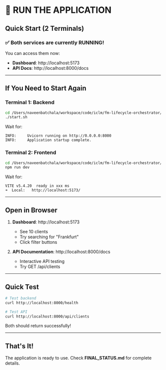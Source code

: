 # 🚀 RUN THE APPLICATION

## Quick Start (2 Terminals)

### ✅ Both services are currently RUNNING!

You can access them now:
- **Dashboard**: http://localhost:5173
- **API Docs**: http://localhost:8000/docs

---

## If You Need to Start Again

### Terminal 1: Backend
```bash
cd /Users/naveenbatchala/workspace/code/iclm/fm-lifecycle-orchestrator/backend
./start.sh
```

Wait for:
```
INFO:     Uvicorn running on http://0.0.0.0:8000
INFO:     Application startup complete.
```

### Terminal 2: Frontend
```bash
cd /Users/naveenbatchala/workspace/code/iclm/fm-lifecycle-orchestrator/frontend
npm run dev
```

Wait for:
```
VITE v5.4.20  ready in xxx ms
➜  Local:   http://localhost:5173/
```

---

## Open in Browser

1. **Dashboard**: http://localhost:5173
   - See 10 clients
   - Try searching for "Frankfurt"
   - Click filter buttons

2. **API Documentation**: http://localhost:8000/docs
   - Interactive API testing
   - Try GET /api/clients

---

## Quick Test

```bash
# Test backend
curl http://localhost:8000/health

# Test API
curl http://localhost:8000/api/clients
```

Both should return successfully!

---

## That's It!

The application is ready to use. Check **FINAL_STATUS.md** for complete details.
